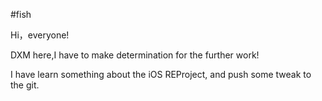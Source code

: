 #fish


Hi，everyone!

DXM here,I have to make determination for the further work!

I have learn something about the iOS REProject, and push some tweak to the git.
